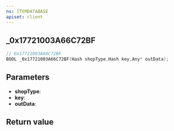 ```yaml
---
ns: ITEMDATABASE
apiset: client
---
```

## _0x17721003A66C72BF

```c
// 0x17721003A66C72BF
BOOL _0x17721003A66C72BF(Hash shopType,Hash key,Any* outData);
```


## Parameters
* **shopType**:
* **key**:
* **outData**:

## Return value
